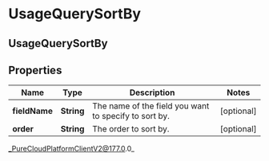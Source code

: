 # UsageQuerySortBy

## UsageQuerySortBy

## Properties

|Name | Type | Description | Notes|
|------------ | ------------- | ------------- | -------------|
| **fieldName** | **String** | The name of the field you want to specify to sort by. | [optional] |
| **order** | **String** | The order to sort by. | [optional] |



_PureCloudPlatformClientV2@177.0.0_
